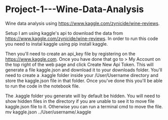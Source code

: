 # Project-1---Wine-Data-Analysis

Wine data analysis using https://www.kaggle.com/zynicide/wine-reviews.

Setup
I am using kaggle's api to download the data from https://www.kaggle.com/zynicide/wine-reviews. In order to run this code you need to instal kaggle using pip install kaggle.

Then you'll need to create an api_key file by registering on the https://www.kaggle.com. Once you have done that go to > My Account on the top right of the web page and click Create New Api Token. This will generate a file kaggle.json and download it to your downloads folder. You'll need to create a .kaggle folder inside your /User/Username directory and store the kaggle.json file in that folder. Once you've done this you'll be able to run the code in the notebook file.

The .kaggle folder you generate will by default be hidden. You will need to show hidden files in the directory if you are unable to see it to move file kaggle.json file to it. Otherwise you can run a terminal cmd to move the file. mv kaggle.json ../User/username/.kaggle
